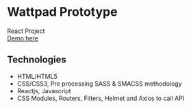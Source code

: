 # Wattpad Prototype

React Project <br>
[Demo here](https://wattapp.netlify.com/) 

## Technologies
- HTML/HTML5
- CSS/CSS3, Pre processing SASS & SMACSS methodology
- Reactjs, Javascript
- CSS Modules, Routers, Filters, Helmet and Axios to call API
